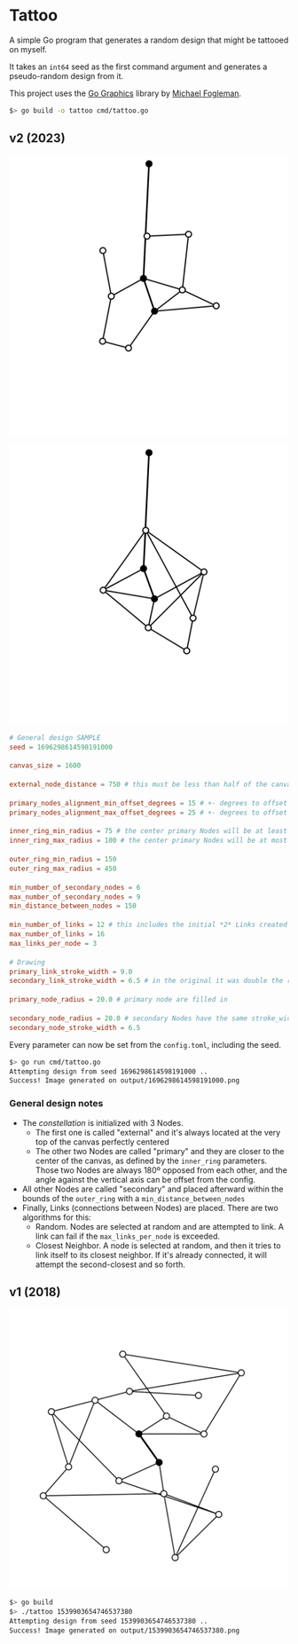 # Tattoo

A simple Go program that generates a random design that might be tattooed on myself.

It takes an `int64` seed as the first command argument and generates a pseudo-random design from it.

This project uses the [Go Graphics](https://github.com/fogleman/gg) library by [Michael Fogleman](http://www.michaelfogleman.com/).

```bash
$> go build -o tattoo cmd/tattoo.go
```

## v2 (2023)
![Sample design using seed 1696298614598191000](https://github.com/edmundofuentes/tattoo/blob/master/sample/1696298614598191000.png)

![Sample design using seed 1696299702148896000](https://github.com/edmundofuentes/tattoo/blob/master/sample/1696299702148896000.png)

```toml
# General design SAMPLE
seed = 1696298614598191000

canvas_size = 1600

external_node_distance = 750 # this must be less than half of the canvas size

primary_nodes_alignment_min_offset_degrees = 15 # +- degrees to offset against the vertical axis (270º)
primary_nodes_alignment_max_offset_degrees = 25 # +- degrees to offset against the vertical axis (270º)

inner_ring_min_radius = 75 # the center primary Nodes will be at least DOUBLE this distance
inner_ring_max_radius = 100 # the center primary Nodes will be at most DOUBLE this distance

outer_ring_min_radius = 150
outer_ring_max_radius = 450

min_number_of_secondary_nodes = 6
max_number_of_secondary_nodes = 9
min_distance_between_nodes = 150

min_number_of_links = 12 # this includes the initial *2* Links created as base
max_number_of_links = 16
max_links_per_node = 3

# Drawing
primary_link_stroke_width = 9.0
secondary_link_stroke_width = 6.5 # in the original it was double the regular

primary_node_radius = 20.0 # primary node are filled in

secondary_node_radius = 20.0 # secondary Nodes have the same stroke_width, the outher radius is defined here
secondary_node_stroke_width = 6.5
```

Every parameter can now be set from the `config.toml`, including the seed.

```bash
$> go run cmd/tattoo.go
Attempting design from seed 1696298614598191000 ..
Success! Image generated on output/1696298614598191000.png
```


### General design notes
- The _constellation_ is initialized with 3 Nodes.
  - The first one is called "external" and it's always located at the very top of the canvas perfectly centered
  - The other two Nodes are called "primary" and they are closer to the center of the canvas, as defined by the `inner_ring` parameters. Those two Nodes are always 180º opposed from each other, and the angle against the vertical axis can be offset from the config.
- All other Nodes are called "secondary" and placed afterward within the bounds of the `outer_ring` with a `min_distance_between_nodes`
- Finally, Links (connections between Nodes) are placed. There are two algorithms for this:
  - Random.  Nodes are selected at random and are attempted to link. A link can fail if the `max_links_per_node` is exceeded.
  - Closest Neighbor. A node is selected at random, and then it tries to link itself to its closest neighbor. If it's already connected, it will attempt the second-closest and so forth.





## v1 (2018)
![Sample design using seed 1539903654746537380](https://github.com/edmundofuentes/tattoo/blob/master/sample/1539903654746537380.png)

```bash
$> go build
$> ./tattoo 1539903654746537380
Attempting design from seed 1539903654746537380 ..
Success! Image generated on output/1539903654746537380.png
```
